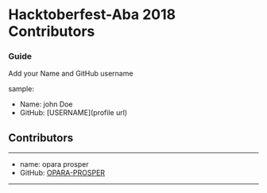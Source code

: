 # Hacktoberfest-Aba 2018 Contributors

### Guide
Add your Name and GitHub username

sample:

* Name: john Doe
* GitHub: [USERNAME](profile url)

## Contributors

---
- name: opara prosper
- GitHub: [OPARA-PROSPER](https://github.com/OPARA-PROSPER)
---

